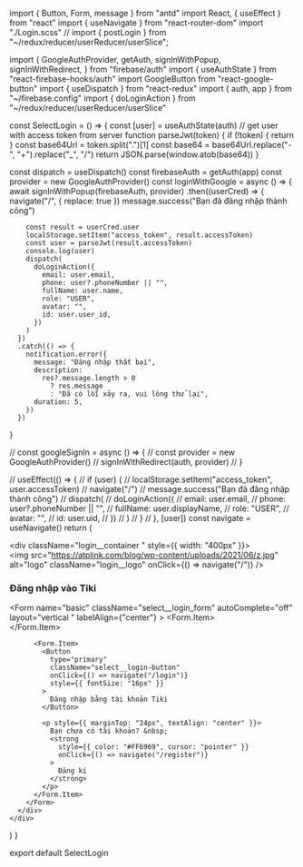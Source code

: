 import { Button, Form, message } from "antd"
import React, { useEffect } from "react"
import { useNavigate } from "react-router-dom"
import "./Login.scss"
// import { postLogin } from "~/redux/reducer/userReducer/userSlice";

import {
  GoogleAuthProvider,
  getAuth,
  signInWithPopup,
  signInWithRedirect,
} from "firebase/auth"
import { useAuthState } from "react-firebase-hooks/auth"
import GoogleButton from "react-google-button"
import { useDispatch } from "react-redux"
import { auth, app } from "~/firebase.config"
import { doLoginAction } from "~/redux/reducer/userReducer/userSlice"

const SelectLogin = () => {
  const [user] = useAuthState(auth)
  // get user with access token from server
  function parseJwt(token) {
    if (!token) {
      return
    }
    const base64Url = token.split(".")[1]
    const base64 = base64Url.replace("-", "+").replace("_", "/")
    return JSON.parse(window.atob(base64))
  }

  const dispatch = useDispatch()
  const firebaseAuth = getAuth(app)
  const provider = new GoogleAuthProvider()
  const loginWithGoogle = async () => {
    await signInWithPopup(firebaseAuth, provider)
      .then((userCred) => {
        navigate("/", { replace: true })
        message.success("Bạn đã đăng nhập thành công")

        const result = userCred.user
        localStorage.setItem("access_token", result.accessToken)
        const user = parseJwt(result.accessToken)
        console.log(user)
        dispatch(
          doLoginAction({
            email: user.email,
            phone: user?.phoneNumber || "",
            fullName: user.name,
            role: "USER",
            avatar: "",
            id: user.user_id,
          })
        )
      })
      .catch(() => {
        notification.error({
          message: "Đăng nhập thất bại",
          description:
            res?.message.length > 0
              ? res.message
              : "Đã có lỗi xảy ra, vui lòng thử lại",
          duration: 5,
        })
      })
  }

  // const googleSignIn = async () => {
  //   const provider = new GoogleAuthProvider()
  //   signInWithRedirect(auth, provider)
  // }

  // useEffect(() => {
  //   if (user) {
  //     localStorage.setItem("access_token", user.accessToken)
  //     navigate("/")
  //     message.success("Bạn đã đăng nhập thành công")
  //     dispatch(
  //       doLoginAction({
  //         email: user.email,
  //         phone: user?.phoneNumber || "",
  //         fullName: user.displayName,
  //         role: "USER",
  //         avatar: "",
  //         id: user.uid,
  //       })
  //     )
  //   }
  // }, [user])
  const navigate = useNavigate()
  return (
    <div className="login">
      <div className="login__container " style={{ width: "400px" }}>
        <div className="login__wrap">
          <img
            src="https://atplink.com/blog/wp-content/uploads/2021/06/z.jpg"
            alt="logo"
            className="login__logo"
            onClick={() => navigate("/")}
          />
          <h3 className="login__title">Đăng nhập vào Tiki</h3>
        </div>
        <Form
          name="basic"
          className="select__login_form"
          autoComplete="off"
          layout="vertical "
          labelAlign={"center"}
        >
          <Form.Item>
            <div>
              <GoogleButton
                onClick={loginWithGoogle}
                className="select__login-google"
                label="Đăng nhập băng tài khoản google"
              />
            </div>
          </Form.Item>

          <Form.Item>
            <Button
              type="primary"
              className="select__login-button"
              onClick={() => navigate("/login")}
              style={{ fontSize: "16px" }}
            >
              Đăng nhập bằng tài khoản Tiki
            </Button>

            <p style={{ marginTop: "24px", textAlign: "center" }}>
              Bạn chưa có tài khoản? &nbsp;
              <strong
                style={{ color: "#FF6969", cursor: "pointer" }}
                onClick={() => navigate("/register")}
              >
                Đăng kí
              </strong>
            </p>
          </Form.Item>
        </Form>
      </div>
    </div>
  )
}

export default SelectLogin
